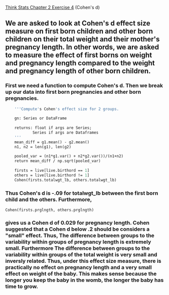 [Think Stats Chapter 2 Exercise 4](http://greenteapress.com/thinkstats2/html/thinkstats2003.html#toc24) (Cohen's d)
## We are asked to look at Cohen's d effect size measure on first born children and other born children on their total weight and their mother's pregnancy length. In other words, we are asked to  measure the effect of first borns on weight and pregnancy length compared to the weight  and pregnancy length of other born children. 

### First we need a function to compute Cohen's d. Then we break up our data into first born pregnancies and other born pregnancies.

```def Cohen(g1, g2):
    '''Compute's Cohen's effect size for 2 groups.
    
    gn: Series or DataFrame
    
    returns: float if args are Series;
            Series if args are Dataframes
    '''
    mean_diff = g1.mean() - g2.mean()
    n1, n2 = len(g1), len(g2)
    
    pooled_var = (n1*g1.var() + n2*g2.var())/(n1+n2)
    return mean_diff / np.sqrt(pooled_var)
    
    firsts = live[live.birthord == 1]
    others = live[live.birthord != 1]
    Cohen(firsts.totalwgt_lb, others.totalwgt_lb)
```
### Thus Cohen's d is -.09 for totalwgt_lb between the first born child and the others. Furthermore, 
```
Cohen(firsts.prglngth, others.prglngth)
```
### gives us a Cohen d of 0.029 for pregnancy length. Cohen suggested that a Cohen d below .2 should be considers a "small" effect. Thus, The difference between groups to the variability within groups of pregnancy length is extremely small. Furthermore The difference between groups to the variability within groups of the total weight is very small and inversly related. Thus, under this effect size measure, there is practically no effect on pregnancy length and a very small effect on weight of the baby. This makes sense because the longer you keep the baby in the womb, the longer the baby has time to grow.

